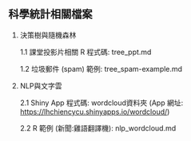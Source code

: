 ## 科學統計相關檔案
1. 決策樹與隨機森林

   1.1 課堂投影片相關 R 程式碼: tree_ppt.md
   
   1.2 垃圾郵件 (spam) 範例: tree_spam-example.md
   
3. NLP與文字雲
   
   2.1 Shiny App 程式碼: wordcloud資料夾 (App 網址: https://lhchiencycu.shinyapps.io/wordcloud/)
   
   2.2 R 範例 (新聞:雞語翻譯機): nlp_wordcloud.md
  
